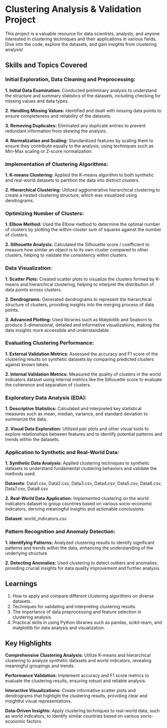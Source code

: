 # Clustering Analysis & Validation Project
This project is a valuable resource for data scientists, analysts, and anyone interested in clustering techniques and their applications in various fields. Dive into the code, explore the datasets, and gain insights from clustering analysis!



## Skills and Topics Covered
### Initial Exploration, Data Cleaning and Preprocessing:
**1. Initial Data Examination:** Conducted preliminary analysis to understand the structure and summary statistics of the datasets, including checking for missing values and data types.

**2. Handling Missing Values:** Identified and dealt with missing data points to ensure completeness and reliability of the datasets.

**3. Removing Duplicates:** Eliminated any duplicate entries to prevent redundant information from skewing the analysis.

**4. Normalization and Scaling:** Standardized features by scaling them to ensure they contribute equally to the analysis, using techniques such as Min-Max scaling or Z-score normalization.


### Implementation of Clustering Algorithms:
**1. K-means Clustering:** Applied the K-means algorithm to both synthetic and real-world datasets to partition the data into distinct clusters.

**2. Hierarchical Clustering:** Utilized agglomerative hierarchical clustering to create a nested clustering structure, which was visualized using dendrograms.


### Optimizing Number of Clusters:
**1. Elbow Method:** Used the Elbow method to determine the optimal number of clusters by plotting the within-cluster sum of squares against the number of clusters.

**2. Silhouette Analysis:** Calculated the Silhouette score / coefficient to measure how similar an object is to its own cluster compared to other clusters, helping to validate the consistency within clusters.


### Data Visualization:
**1. Scatter Plots:** Created scatter plots to visualize the clusters formed by K-means and hierarchical clustering, helping to interpret the distribution of data points across clusters.

**2. Dendrograms:** Generated dendrograms to represent the hierarchical structure of clusters, providing insights into the merging process of data points.

**3. Advanced Plotting:** Used libraries such as Matplotlib and Seaborn to produce 3-dimensional, detailed and informative visualizations, making the data insights more accessible and understandable.


### Evaluating Clustering Performance:
**1. External Validation Metrics:** Assessed the accuracy and F1 score of the clustering results on synthetic datasets by comparing predicted clusters against known labels.

**2. Internal Validation Metrics:** Measured the quality of clusters in the world indicators dataset using internal metrics like the Silhouette score to evaluate the coherence and separation of clusters.


### Exploratory Data Analysis (EDA):
**1. Descriptive Statistics:** Calculated and interpreted key statistical measures such as mean, median, variance, and standard deviation to summarize the data.

**2. Visual Data Exploration:** Utilized pair plots and other visual tools to explore relationships between features and to identify potential patterns and trends within the datasets.


### Application to Synthetic and Real-World Data:
**1. Synthetic Data Analysis:** Applied clustering techniques to synthetic datasets to understand fundamental clustering behaviors and validate the methods used.

**Datasets**: Data1.csv, Data2.csv, Data3.csv, Data4.csv, Data5.csv, Data6.csv, Data7.csv, Data8.csv

**2. Real-World Data Application:** Implemented clustering on the world indicators dataset to group countries based on various socio-economic indicators, deriving meaningful insights and actionable conclusions.

**Dataset**: world_indicators.csv


### Pattern Recognition and Anomaly Detection:
**1. Identifying Patterns:** Analyzed clustering results to identify significant patterns and trends within the data, enhancing the understanding of the underlying structure.

**2. Detecting Anomalies:** Used clustering to detect outliers and anomalies, providing crucial insights for data quality improvement and further analysis.



## Learnings
1. How to apply and compare different clustering algorithms on diverse datasets.
2. Techniques for validating and interpreting clustering results.
3. The importance of data preprocessing and feature selection in clustering analysis.
4. Practical skills in using Python libraries such as pandas, scikit-learn, and matplotlib for data analysis and visualization.



## Key Highlights

**Comprehensive Clustering Analysis:** Utilize K-means and hierarchical clustering to analyze synthetic datasets and world indicators, revealing meaningful groupings and trends.

**Performance Validation:** Implement accuracy and F1 score metrics to evaluate the clustering results, ensuring robust and reliable analysis.

**Interactive Visualizations:** Create informative scatter plots and dendrograms that highlight the clustering results, providing clear and insightful visual representations.

**Data-Driven Insights:** Apply clustering techniques to real-world data, such as world indicators, to identify similar countries based on various socio-economic factors.
